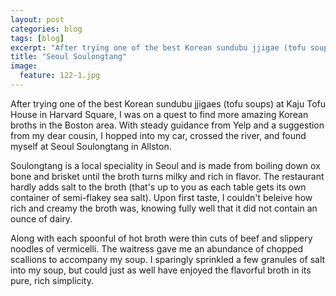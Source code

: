 ---layout: postcategories: blogtags: [blog]excerpt: "After trying one of the best Korean sundubu jjigae (tofu soup) at Kaju Tofu House in Harvard Square, I was on a quest to find more amazing Korean broths in the Boston area.  With steady guidance from Yelp and a suggestion from my dear cousin, I hopped into my car, crossed the river, and found myself at Seoul Soulongtang in Allston."title: "Seoul Soulongtang"image:  feature: 122-1.jpg---After trying one of the best Korean sundubu jjigaes (tofu soups) at Kaju Tofu House in Harvard Square, I was on a quest to find more amazing Korean broths in the Boston area.  With steady guidance from Yelp and a suggestion from my dear cousin, I hopped into my car, crossed the river, and found myself at Seoul Soulongtang in Allston.Soulongtang is a local speciality in Seoul and is made from boiling down ox bone and brisket until the broth turns milky and rich in flavor.  The restaurant hardly adds salt to the broth (that's up to you as each table gets its own container of semi-flakey sea salt).  Upon first taste, I couldn't beleive how rich and creamy the broth was, knowing fully well that it did not contain an ounce of dairy.  Along with each spoonful of hot broth were thin cuts of beef and slippery noodles of vermicelli.  The waitress gave me an abundance of chopped scallions to accompany my soup.  I sparingly sprinkled a few granules of salt into my soup, but could just as well have enjoyed the flavorful broth in its pure, rich simplicity.